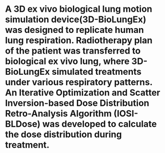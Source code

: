 # A 3D ex vivo biological lung motion simulation device(3D-BioLungEx) was designed to replicate human lung respiration. Radiotherapy plan of the patient was transferred to biological ex vivo lung, where 3D-BioLungEx simulated treatments under various respiratory patterns. An Iterative Optimization and Scatter Inversion-based Dose Distribution Retro-Analysis Algorithm (IOSI-BLDose) was developed to calculate the dose distribution during treatment. 
